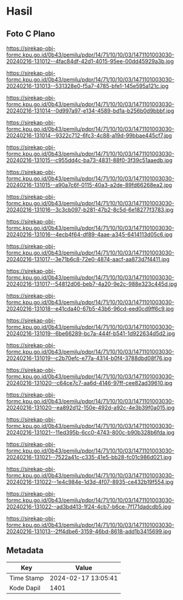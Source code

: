 # Hasil

## Foto C Plano

https://sirekap-obj-formc.kpu.go.id/0b43/pemilu/pdpr/14/71/10/10/03/1471101003030-20240216-131012--4fac84df-42d1-4015-95ee-00dd45929a3b.jpg

https://sirekap-obj-formc.kpu.go.id/0b43/pemilu/pdpr/14/71/10/10/03/1471101003030-20240216-131013--531328e0-f5a7-4785-bfe1-145e595a121c.jpg

https://sirekap-obj-formc.kpu.go.id/0b43/pemilu/pdpr/14/71/10/10/03/1471101003030-20240216-131014--0d997a97-e134-4589-bd1a-b256b0d9bbbf.jpg

https://sirekap-obj-formc.kpu.go.id/0b43/pemilu/pdpr/14/71/10/10/03/1471101003030-20240216-131014--9322c712-6fc3-4c88-a19d-99bbae445cf7.jpg

https://sirekap-obj-formc.kpu.go.id/0b43/pemilu/pdpr/14/71/10/10/03/1471101003030-20240216-131015--c955dd4c-ba73-4831-88f0-3f39c51aaedb.jpg

https://sirekap-obj-formc.kpu.go.id/0b43/pemilu/pdpr/14/71/10/10/03/1471101003030-20240216-131015--a90a7c6f-0115-40a3-a2de-89fd66268ea2.jpg

https://sirekap-obj-formc.kpu.go.id/0b43/pemilu/pdpr/14/71/10/10/03/1471101003030-20240216-131016--3c3cb097-b281-47b2-8c5d-6e18277f3783.jpg

https://sirekap-obj-formc.kpu.go.id/0b43/pemilu/pdpr/14/71/10/10/03/1471101003030-20240216-131016--4ecb4f64-df89-4aae-a345-6414113d05c6.jpg

https://sirekap-obj-formc.kpu.go.id/0b43/pemilu/pdpr/14/71/10/10/03/1471101003030-20240216-131017--3e71b6c8-72e0-4874-aacf-aa873d7f4411.jpg

https://sirekap-obj-formc.kpu.go.id/0b43/pemilu/pdpr/14/71/10/10/03/1471101003030-20240216-131017--54812d06-beb7-4a20-9e2c-988e323c445d.jpg

https://sirekap-obj-formc.kpu.go.id/0b43/pemilu/pdpr/14/71/10/10/03/1471101003030-20240216-131018--e41cda40-67b5-43b6-96cd-eed0cd9ff6c9.jpg

https://sirekap-obj-formc.kpu.go.id/0b43/pemilu/pdpr/14/71/10/10/03/1471101003030-20240216-131019--6be66289-bc7a-444f-b541-1d922634d5d2.jpg

https://sirekap-obj-formc.kpu.go.id/0b43/pemilu/pdpr/14/71/10/10/03/1471101003030-20240216-131019--c2b70efc-e77a-4314-b0f4-3788dbd08f76.jpg

https://sirekap-obj-formc.kpu.go.id/0b43/pemilu/pdpr/14/71/10/10/03/1471101003030-20240216-131020--c64ce7c7-aa6d-4146-97ff-cee82ad39610.jpg

https://sirekap-obj-formc.kpu.go.id/0b43/pemilu/pdpr/14/71/10/10/03/1471101003030-20240216-131020--ea892d12-150e-492d-a92c-4e3b39f0a015.jpg

https://sirekap-obj-formc.kpu.go.id/0b43/pemilu/pdpr/14/71/10/10/03/1471101003030-20240216-131021--11ed395b-6cc0-4743-800c-b90b328b6fda.jpg

https://sirekap-obj-formc.kpu.go.id/0b43/pemilu/pdpr/14/71/10/10/03/1471101003030-20240216-131021--7522a41c-c335-41e5-bb28-fc01c986d021.jpg

https://sirekap-obj-formc.kpu.go.id/0b43/pemilu/pdpr/14/71/10/10/03/1471101003030-20240216-131022--1e4c984e-1d3d-4f07-8935-ce432b19f554.jpg

https://sirekap-obj-formc.kpu.go.id/0b43/pemilu/pdpr/14/71/10/10/03/1471101003030-20240216-131022--ad3bd413-1f24-4cb7-b6ce-7f171dadcdb5.jpg

https://sirekap-obj-formc.kpu.go.id/0b43/pemilu/pdpr/14/71/10/10/03/1471101003030-20240216-131013--2ff4dbe6-3159-46bd-8618-add1b3415699.jpg


## Metadata

| Key        | Value               |
| ---------- | ------------------- |
| Time Stamp | 2024-02-17 13:05:41 |
| Kode Dapil | 1401                |



